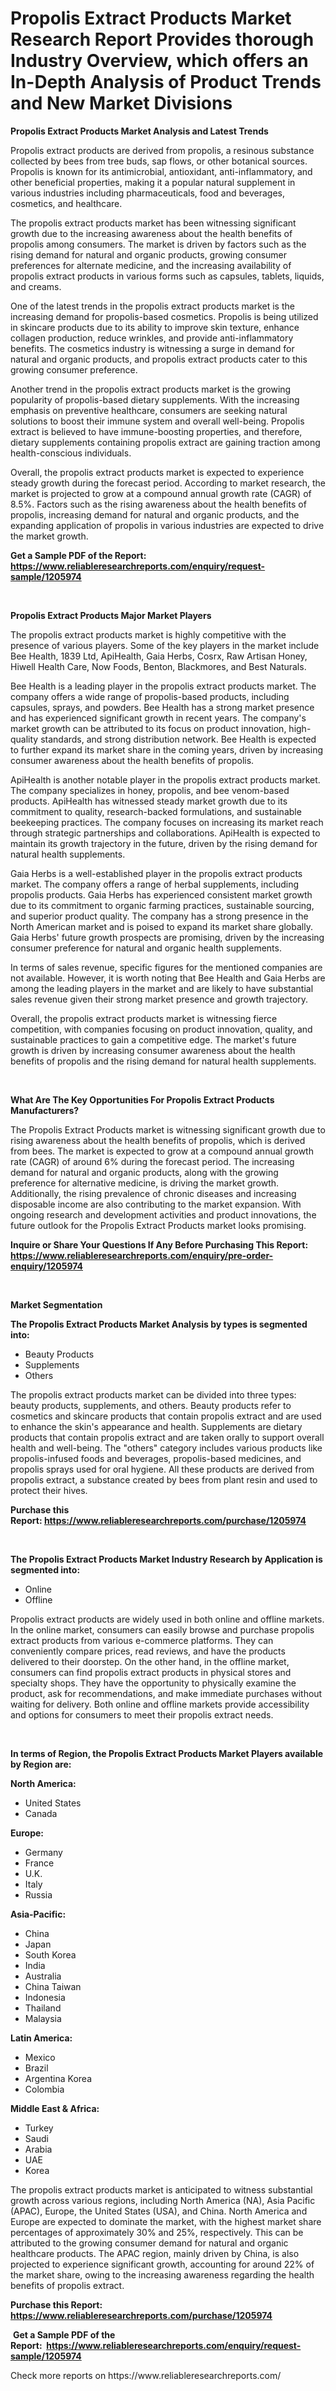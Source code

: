 <p><h1>Propolis Extract Products Market Research Report Provides thorough Industry Overview, which offers an In-Depth Analysis of Product Trends and New Market Divisions</h1></p><p><strong>Propolis Extract Products Market Analysis and Latest Trends</strong></p>
<p><p>Propolis extract products are derived from propolis, a resinous substance collected by bees from tree buds, sap flows, or other botanical sources. Propolis is known for its antimicrobial, antioxidant, anti-inflammatory, and other beneficial properties, making it a popular natural supplement in various industries including pharmaceuticals, food and beverages, cosmetics, and healthcare.</p><p>The propolis extract products market has been witnessing significant growth due to the increasing awareness about the health benefits of propolis among consumers. The market is driven by factors such as the rising demand for natural and organic products, growing consumer preferences for alternate medicine, and the increasing availability of propolis extract products in various forms such as capsules, tablets, liquids, and creams.</p><p>One of the latest trends in the propolis extract products market is the increasing demand for propolis-based cosmetics. Propolis is being utilized in skincare products due to its ability to improve skin texture, enhance collagen production, reduce wrinkles, and provide anti-inflammatory benefits. The cosmetics industry is witnessing a surge in demand for natural and organic products, and propolis extract products cater to this growing consumer preference.</p><p>Another trend in the propolis extract products market is the growing popularity of propolis-based dietary supplements. With the increasing emphasis on preventive healthcare, consumers are seeking natural solutions to boost their immune system and overall well-being. Propolis extract is believed to have immune-boosting properties, and therefore, dietary supplements containing propolis extract are gaining traction among health-conscious individuals.</p><p>Overall, the propolis extract products market is expected to experience steady growth during the forecast period. According to market research, the market is projected to grow at a compound annual growth rate (CAGR) of 8.5%. Factors such as the rising awareness about the health benefits of propolis, increasing demand for natural and organic products, and the expanding application of propolis in various industries are expected to drive the market growth.</p></p>
<p><strong>Get a Sample PDF of the Report:&nbsp; <a href="https://www.reliableresearchreports.com/enquiry/request-sample/1205974">https://www.reliableresearchreports.com/enquiry/request-sample/1205974</a></strong></p>
<p>&nbsp;</p>
<p><strong>Propolis Extract Products Major Market Players</strong></p>
<p><p>The propolis extract products market is highly competitive with the presence of various players. Some of the key players in the market include Bee Health, 1839 Ltd, ApiHealth, Gaia Herbs, Cosrx, Raw Artisan Honey, Hiwell Health Care, Now Foods, Benton, Blackmores, and Best Naturals.</p><p>Bee Health is a leading player in the propolis extract products market. The company offers a wide range of propolis-based products, including capsules, sprays, and powders. Bee Health has a strong market presence and has experienced significant growth in recent years. The company's market growth can be attributed to its focus on product innovation, high-quality standards, and strong distribution network. Bee Health is expected to further expand its market share in the coming years, driven by increasing consumer awareness about the health benefits of propolis.</p><p>ApiHealth is another notable player in the propolis extract products market. The company specializes in honey, propolis, and bee venom-based products. ApiHealth has witnessed steady market growth due to its commitment to quality, research-backed formulations, and sustainable beekeeping practices. The company focuses on increasing its market reach through strategic partnerships and collaborations. ApiHealth is expected to maintain its growth trajectory in the future, driven by the rising demand for natural health supplements.</p><p>Gaia Herbs is a well-established player in the propolis extract products market. The company offers a range of herbal supplements, including propolis products. Gaia Herbs has experienced consistent market growth due to its commitment to organic farming practices, sustainable sourcing, and superior product quality. The company has a strong presence in the North American market and is poised to expand its market share globally. Gaia Herbs' future growth prospects are promising, driven by the increasing consumer preference for natural and organic health supplements.</p><p>In terms of sales revenue, specific figures for the mentioned companies are not available. However, it is worth noting that Bee Health and Gaia Herbs are among the leading players in the market and are likely to have substantial sales revenue given their strong market presence and growth trajectory.</p><p>Overall, the propolis extract products market is witnessing fierce competition, with companies focusing on product innovation, quality, and sustainable practices to gain a competitive edge. The market's future growth is driven by increasing consumer awareness about the health benefits of propolis and the rising demand for natural health supplements.</p></p>
<p>&nbsp;</p>
<p><strong>What Are The Key Opportunities For Propolis Extract Products Manufacturers?</strong></p>
<p><p>The Propolis Extract Products market is witnessing significant growth due to rising awareness about the health benefits of propolis, which is derived from bees. The market is expected to grow at a compound annual growth rate (CAGR) of around 6% during the forecast period. The increasing demand for natural and organic products, along with the growing preference for alternative medicine, is driving the market growth. Additionally, the rising prevalence of chronic diseases and increasing disposable income are also contributing to the market expansion. With ongoing research and development activities and product innovations, the future outlook for the Propolis Extract Products market looks promising.</p></p>
<p><strong>Inquire or Share Your Questions If Any Before Purchasing This Report: <a href="https://www.reliableresearchreports.com/enquiry/pre-order-enquiry/1205974">https://www.reliableresearchreports.com/enquiry/pre-order-enquiry/1205974</a></strong></p>
<p>&nbsp;</p>
<p><strong>Market Segmentation</strong></p>
<p><strong>The Propolis Extract Products Market Analysis by types is segmented into:</strong></p>
<p><ul><li>Beauty Products</li><li>Supplements</li><li>Others</li></ul></p>
<p><p>The propolis extract products market can be divided into three types: beauty products, supplements, and others. Beauty products refer to cosmetics and skincare products that contain propolis extract and are used to enhance the skin's appearance and health. Supplements are dietary products that contain propolis extract and are taken orally to support overall health and well-being. The "others" category includes various products like propolis-infused foods and beverages, propolis-based medicines, and propolis sprays used for oral hygiene. All these products are derived from propolis extract, a substance created by bees from plant resin and used to protect their hives.</p></p>
<p><strong>Purchase this Report:&nbsp;<a href="https://www.reliableresearchreports.com/purchase/1205974">https://www.reliableresearchreports.com/purchase/1205974</a></strong></p>
<p>&nbsp;</p>
<p><strong>The Propolis Extract Products Market Industry Research by Application is segmented into:</strong></p>
<p><ul><li>Online</li><li>Offline</li></ul></p>
<p><p>Propolis extract products are widely used in both online and offline markets. In the online market, consumers can easily browse and purchase propolis extract products from various e-commerce platforms. They can conveniently compare prices, read reviews, and have the products delivered to their doorstep. On the other hand, in the offline market, consumers can find propolis extract products in physical stores and specialty shops. They have the opportunity to physically examine the product, ask for recommendations, and make immediate purchases without waiting for delivery. Both online and offline markets provide accessibility and options for consumers to meet their propolis extract needs.</p></p>
<p>&nbsp;</p>
<p><strong>In terms of Region, the Propolis Extract Products Market Players available by Region are:</strong></p>
<p>
    <p> <strong> North America: </strong>
        <ul>
            <li>United States</li>
            <li>Canada</li>
        </ul>
        </p> 
    <p> <strong> Europe: </strong>
        <ul>
            <li>Germany</li>
            <li>France</li>
            <li>U.K.</li>
            <li>Italy</li>
            <li>Russia</li>
        </ul>
        </p> 
    <p> <strong> Asia-Pacific: </strong>
        <ul>
            <li>China</li>
            <li>Japan</li>
            <li>South Korea</li>
            <li>India</li>
            <li>Australia</li>
            <li>China Taiwan</li>
            <li>Indonesia</li>
            <li>Thailand</li>
            <li>Malaysia</li>
        </ul>
        </p> 
    <p> <strong> Latin America: </strong>
        <ul>
            <li>Mexico</li>
            <li>Brazil</li>
            <li>Argentina Korea</li>
            <li>Colombia</li>
        </ul>
        </p> 
    <p> <strong> Middle East & Africa: </strong>
        <ul>
            <li>Turkey</li>
            <li>Saudi</li>
            <li>Arabia</li>
            <li>UAE</li>
            <li>Korea</li>
        </ul>
    </p>
    </p>
<p><p>The propolis extract products market is anticipated to witness substantial growth across various regions, including North America (NA), Asia Pacific (APAC), Europe, the United States (USA), and China. North America and Europe are expected to dominate the market, with the highest market share percentages of approximately 30% and 25%, respectively. This can be attributed to the growing consumer demand for natural and organic healthcare products. The APAC region, mainly driven by China, is also projected to experience significant growth, accounting for around 22% of the market share, owing to the increasing awareness regarding the health benefits of propolis extract.</p></p>
<p><strong>Purchase this Report: <a href="https://www.reliableresearchreports.com/purchase/1205974">https://www.reliableresearchreports.com/purchase/1205974</a></strong></p>
<p>&nbsp;<strong>Get a Sample PDF of the Report:&nbsp;&nbsp;<a href="https://www.reliableresearchreports.com/enquiry/request-sample/1205974">https://www.reliableresearchreports.com/enquiry/request-sample/1205974</a></strong></p>
<p><strong></strong></p>
<p>Check more reports on https://www.reliableresearchreports.com/</p>